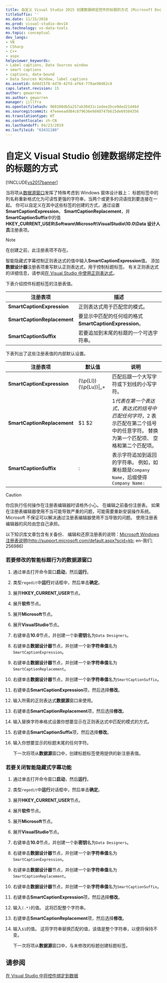 ```yaml
---
title: 自定义 Visual Studio 2015 创建数据绑定控件的标题的方式 |Microsoft Docs
titleSuffix: ''
ms.date: 11/15/2016
ms.prod: visual-studio-dev14
ms.technology: vs-data-tools
ms.topic: conceptual
dev_langs:
- VB
- CSharp
- C++
- aspx
helpviewer_keywords:
- Label captions, Data Sources window
- smart captions
- captions, data-bound
- Data Sources Window, label captions
ms.assetid: 6d4d15f8-4d78-42fd-af64-779ae98d62c8
caps.latest.revision: 15
author: gewarren
ms.author: gewarren
manager: jillfra
ms.openlocfilehash: 960100db5a257ab30431c1edee2bce9ded21d46d
ms.sourcegitcommit: 47eeeeadd84c879636e9d48747b615de69384356
ms.translationtype: HT
ms.contentlocale: zh-CN
ms.lasthandoff: 04/23/2019
ms.locfileid: "63431180"
---
```

# <a name="customize-how-visual-studio-creates-captions-for-data-bound-controls"></a>自定义 Visual Studio 创建数据绑定控件的标题的方式
[!INCLUDE[vs2017banner](../includes/vs2017banner.md)]

当将项从[数据源窗口](http://msdn.microsoft.com/library/0d20f699-cc95-45b3-8ecb-c7edf1f67992)发挥了特殊考虑到 Windows 窗体设计器上： 标题标签中的列名称重新格式化为可读性更强的字符串，当两个或更多的词语找到要连接在一起。 你可以自定义在其中这些标签的创建的方式，通过设置**SmartCaptionExpression**， **SmartCaptionReplacement**，并**SmartCaptionSuffix**中的值**HKEY_CURRENT_USER\Software\Microsoft\VisualStudio\10.0\Data 设计人员**注册表项。

> [!NOTE]
> 在创建之前，此注册表项不存在。

 智能隐藏式字幕控制正则表达式的值中输入**SmartCaptionExpression**值。 添加**数据设计器**注册表项重写默认正则表达式，用于控制标题标签。 有关正则表达式的详细信息，请参阅[在 Visual Studio 中使用正则表达式](../ide/using-regular-expressions-in-visual-studio.md)。

 下表介绍控件标题标签的注册表值。

|注册表项|描述|
|-------------------|-----------------|
|**SmartCaptionExpression**|正则表达式用于匹配您的模式。|
|**SmartCaptionReplacement**|要显示中匹配的任何组的格式**SmartCaptionExpression**。|
|**SmartCaptionSuffix**|若要追加到末尾的标题的一个可选字符串。|

 下表列出了这些注册表值的内部默认设置。

|注册表项|默认值|说明|
|-------------------|-------------------|-----------------|
|**SmartCaptionExpression**|(\\\p{Ll})(\\\p{Lu})&#124;_+|匹配后跟一个大写字符或下划线的小写字符。|
|**SmartCaptionReplacement**|$1 $2|$1 代表在第一个表达式，表达式的括号中匹配任何字符，$2 表示匹配在第二个括号中的任意字符。 替换为第一个匹配项、 空格和第二个匹配项。|
|**SmartCaptionSuffix**|:|表示字符追加到返回的字符串。 例如，如果标题是`Company Name`，后缀使得 `Company Name:`|

> [!CAUTION]
> 你应执行任何操作在注册表编辑器时请格外小心。 在编辑之前备份注册表。 如果在注册表编辑器使用不当可能导致严重的问题，可能需要重新安装操作系统。 Microsoft 不保证可以解决通过注册表编辑器使用不当导致的问题。 使用注册表编辑器的风险由您自己承担。
>
> 以下知识库文章包含有关备份、 编辑和还原注册表的说明：[Microsoft Windows 注册表说明](http://support.microsoft.com/default.aspx?scid=kb;en-us;256986)(http://support.microsoft.com/default.aspx?scid=kb; en-我们; 256986)

### <a name="to-modify-the-smart-captioning-behavior-of-the-data-sources-window"></a>若要修改的智能标题行为的数据源窗口

1. 通过单击打开命令窗口**启动**，然后**运行**。

2. 类型`regedit`中**运行**对话框中，然后单击**确定**。

3. 展开**HKEY_CURRENT_USER**节点。

4. 展开**软件**节点。

5. 展开**Microsoft**节点。

6. 展开**VisualStudio**节点。

7. 右键单击**10.0**节点，并创建一个新**密钥**名为`Data Designers`。

8. 右键单击**数据设计器**节点，并创建一个新**字符串值**名为`SmartCaptionExpression`。

9. 右键单击**数据设计器**节点，并创建一个新**字符串值**名为`SmartCaptionReplacement`。

10. 右键单击**数据设计器**节点，并创建一个新**字符串值**名为`SmartCaptionSuffix`。

11. 右键单击**SmartCaptionExpression**项，然后选择**修改**。

12. 输入所需的正则表达式**数据源**窗口来使用。

13. 右键单击**SmartCaptionReplacement**项，然后选择**修改**。

14. 输入替换字符串格式设置你想要显示在正则表达式中匹配的模式的方式。

15. 右键单击**SmartCaptionSuffix**项，然后选择**修改**。

16. 输入你想要显示的标题末尾的任何字符。

     下一次将项从**数据源**窗口中，创建标题标签使用提供的新注册表值。

### <a name="to-turn-off-the-smart-captioning-feature"></a>若要关闭智能隐藏式字幕功能

1. 通过单击打开命令窗口**启动**，然后**运行**。

2. 类型`regedit`中**运行**对话框中，然后单击**确定**。

3. 展开**HKEY_CURRENT_USER**节点。

4. 展开**软件**节点。

5. 展开**Microsoft**节点。

6. 展开**VisualStudio**节点。

7. 右键单击**10.0**节点，并创建一个新**密钥**名为`Data Designers`。

8. 右键单击**数据设计器**节点，并创建一个新**字符串值**名为`SmartCaptionExpression`。

9. 右键单击**数据设计器**节点，并创建一个新**字符串值**名为`SmartCaptionReplacement`。

10. 右键单击**数据设计器**节点，并创建一个新**字符串值**名为`SmartCaptionSuffix`。

11. 右键单击**SmartCaptionExpression**项，然后选择**修改**。

12. 输入`(.*)`的值。 这将匹配整个字符串。

13. 右键单击**SmartCaptionReplacement**项，然后选择**修改**。

14. 输入`$1`的值。 这将字符串替换匹配的值，该值是整个字符串，以便将保持不变。

     下一次将项从**数据源**窗口中，与未修改的标题创建标题标签。

## <a name="see-also"></a>请参阅
 [在 Visual Studio 中将控件绑定到数据](../data-tools/bind-controls-to-data-in-visual-studio.md)

